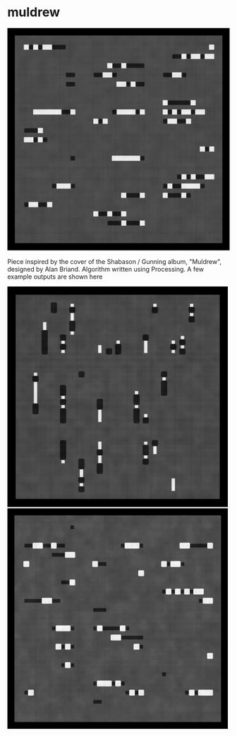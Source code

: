 # muldrew

![muldrew1](muldrew1.png)


Piece inspired by the cover of the Shabason / Gunning album, "Muldrew", designed by Alan Briand. Algorithm written using Processing. A few example outputs are shown here

<img src="muldrew2.png" width="500" height="500">
<img src="muldrew3.png" width="500" height="500">
